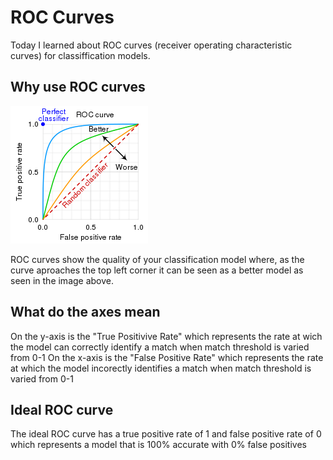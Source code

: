 # ROC Curves
Today I learned about ROC curves (receiver operating characteristic curves) for classiffication models.
## Why use ROC curves

![](../images/Roc_curve.png "ROC Curve")

ROC curves show the quality of your classification model where, as the curve aproaches the top left corner it can be seen as a better 
model as seen in the image above.

## What do the axes mean
On the y-axis is the "True Positivive Rate" which represents the rate at wich the model can correctly identify a match when 
match threshold is varied from 0-1
On the x-axis is the "False Positive Rate" which represents the rate at which the model incorectly identifies a match when
match threshold is varied from 0-1

## Ideal ROC curve
The ideal ROC curve has a true positive rate of 1 and false positive rate of 0 which represents a model that is 100% accurate 
with 0% false positives 
